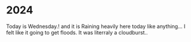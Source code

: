 # 2024
Today is Wednesday.! and it is Raining heavily here today like anything...
I felt like it going to get floods.
It was literraly a cloudburst..
